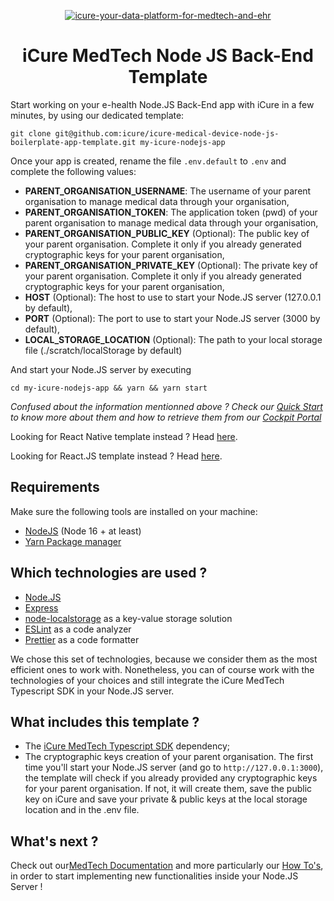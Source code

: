 <p align="center">
    <a href="https://docs.icure.com">
        <img alt="icure-your-data-platform-for-medtech-and-ehr" src="https://icure.com/assets/icons/logo.svg">
    </a>
    <h1 align="center">iCure MedTech Node JS Back-End Template</h1>
</p>

Start working on your e-health Node.JS Back-End app with iCure in a few minutes, by using our dedicated template: 
```
git clone git@github.com:icure/icure-medical-device-node-js-boilerplate-app-template.git my-icure-nodejs-app
```


Once your app is created, rename the file `.env.default` to `.env` and complete the following values: 
- **PARENT_ORGANISATION_USERNAME**: The username of your parent organisation to manage medical data through your organisation,
- **PARENT_ORGANISATION_TOKEN**: The application token (pwd) of your parent organisation to manage medical data through your organisation,
- **PARENT_ORGANISATION_PUBLIC_KEY** (Optional): The public key of your parent organisation. Complete it only if you already generated cryptographic keys for your parent organisation,
- **PARENT_ORGANISATION_PRIVATE_KEY** (Optional): The private key of your parent organisation. Complete it only if you already generated cryptographic keys for your parent organisation,
- **HOST** (Optional): The host to use to start your Node.JS server (127.0.0.1 by default),
- **PORT** (Optional): The port to use to start your Node.JS server (3000 by default),
- **LOCAL_STORAGE_LOCATION** (Optional): The path to your local storage file (./scratch/localStorage by default)

And start your Node.JS server by executing 
```
cd my-icure-nodejs-app && yarn && yarn start
```

*Confused about the information mentionned above ? Check our [Quick Start](https://docs.icure.com/sdks/quick-start/) to know more about them and how to retrieve them from our [Cockpit Portal](https://cockpit.icure.cloud/)*

Looking for React Native template instead ? Head [here](https://github.com/icure/icure-medical-device-react-native-boilerplate-app-template).

Looking for React.JS template instead ? Head [here](https://github.com/icure/icure-medical-device-react-js-boilerplate-app-template).


## Requirements
Make sure the following tools are installed on your machine:
- [NodeJS](https://nodejs.org/en) (Node 16 + at least)
- [Yarn Package manager](https://yarnpkg.com/getting-started/install)


## Which technologies are used ? 
- [Node.JS](https://nodejs.org/en)
- [Express](https://expressjs.com/)
- [node-localstorage](https://www.npmjs.com/package/node-localstorage) as a key-value storage solution
- [ESLint](https://eslint.org/) as a code analyzer
- [Prettier](https://prettier.io/) as a code formatter

We chose this set of technologies, because we consider them as the most efficient ones to work with. 
Nonetheless, you can of course work with the technologies of your choices and still integrate the iCure MedTech Typescript SDK in your Node.JS server.


## What includes this template ?
- The [iCure MedTech Typescript SDK](https://github.com/icure/icure-medical-device-js-sdk) dependency; 
- The cryptographic keys creation of your parent organisation. The first time you'll start your Node.JS server (and go to `http://127.0.0.1:3000`), the template will check if you already provided any cryptographic keys for your parent organisation. If not, it will create them, save the public key on iCure and save your private & public keys at the local storage location and in the .env file. 


## What's next ? 
Check out our[MedTech Documentation](https://docs.icure.com/sdks/quick-start/node-js-quick-start) and more particularly our [How To's](https://docs.icure.com/sdks/how-to/index), in order to start implementing new functionalities inside your Node.JS Server !
